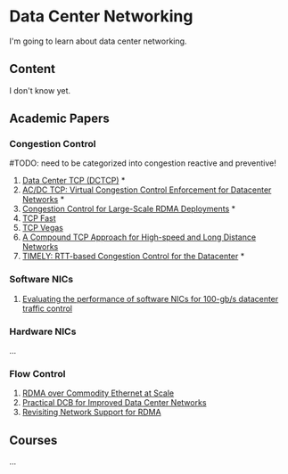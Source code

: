 # Data Center Networking
I'm going to learn about data center networking.

## Content
I don't know yet.

## Academic Papers

### Congestion Control 

#TODO: need to be categorized into congestion reactive and preventive!

1. [Data Center TCP (DCTCP)](https://people.csail.mit.edu/alizadeh/papers/dctcp-sigcomm10.pdf) *
2. [AC/DC TCP: Virtual Congestion Control Enforcement for Datacenter Networks](https://wisr.cs.wisc.edu/papers/sigcomm16-final267.pdf) *
3. [Congestion Control for Large-Scale RDMA Deployments](https://conferences.sigcomm.org/sigcomm/2015/pdf/papers/p523.pdf) *
4. [TCP Fast](https://web.archive.org/web/20060512134100/http://netlab.caltech.edu/pub/papers/fast-network05.pdf)
5. [TCP Vegas](https://sites.cs.ucsb.edu/~almeroth/classes/F05.276/papers/vegas.pdf)
6. [A Compound TCP Approach for High-speed and Long Distance Networks](https://www.microsoft.com/en-us/research/wp-content/uploads/2016/02/tr-2005-86.pdf)
7. [TIMELY: RTT-based Congestion Control for the Datacenter](https://conferences.sigcomm.org/sigcomm/2015/pdf/papers/p537.pdf) *


### Software NICs
1.  [Evaluating the performance of software NICs for 100-gb/s datacenter traffic control](https://dl.acm.org/citation.cfm?id=3230728)

### Hardware NICs
...

### Flow Control
1. [RDMA over Commodity Ethernet at Scale](https://www.microsoft.com/en-us/research/wp-content/uploads/2016/11/rdma_sigcomm2016.pdf)
2. [Practical DCB for Improved Data Center Networks](http://pages.cs.wisc.edu/~brentstephens/docs/tcp-bolt.infocom14.pdf)
3. [Revisiting Network Support for RDMA](https://people.eecs.berkeley.edu/~radhika/irn.pdf)

## Courses
...
